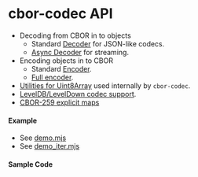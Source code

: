 # cbor-codec API

- Decoding from CBOR in to objects
  - Standard [Decoder](./api_decode.md) for JSON-like codecs.
  - [Async Decoder](./api_decode_async.md) for streaming.
- Encoding objects in to CBOR
  - Standard [Encoder](./api_encode.md).
  - [Full encoder](./api_encode_full.md).
- [Utilities for Uint8Array](./api_utils.md) used internally by `cbor-codec`.
- [LevelDB/LevelDown codec support](./leveldown.md).
- [CBOR-259 explicit maps](./CBOR-259-spec--explicit-maps.md)

#### Example

- See [demo.mjs](../examples/demo.mjs)
- See [demo_iter.mjs](../examples/demo_iter.mjs)


#### Sample Code

```javascript
```
